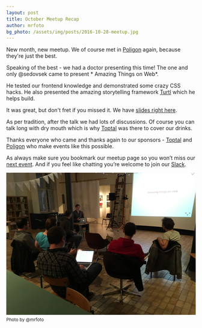 ```yaml
---
layout: post
title: October Meetup Recap
author: mrfoto
bg_photo: /assets/img/posts/2016-10-28-meetup.jpg
---
```


New month, new meetup. We of course met in [Poligon](http://www.poligon.si/) again, because they're just the best.

Speaking of the best - we had a doctor presenting this time! The one and only @sedovsek came to present * Amazing Things on Web*.

He tested our frontend knowledge and demonstrated some crazy CSS hacks. He also presented the amazing storytelling framework [Turtl](http://turtl.co/) which he helps build.

It was great, but don't fret if you missed it. We have [slides right here](http://galjot.si/talks/amazing-things-on-web/).

As per tradition, after the talk we had lots of discussions. Of course you can talk long with dry mouth which is why [Toptal](https://www.toptal.com/) was there to cover our drinks.

Thanks everyone who came and thanks again to our sponsors - [Toptal](http://www.toptal.com) and [Poligon](http://www.poligon.si) who make events like this possible.

As always make sure you bookmark our meetup page so you won’t miss our [next event](http://www.meetup.com/RubySlovenia/). And if you feel like chatting you’re welcome to join our [Slack](http://slack.rug.si/).

<div class="gallery">
  <a href="/assets/img/posts/2016-10-28-meetup.jpg" target="_blank">
    <img src="/assets/img/posts/2016-10-28-meetup.jpg" alt="Ruby meetup - May 2016">
  </a>
</div>
<small>Photo by @mrfoto</small>
